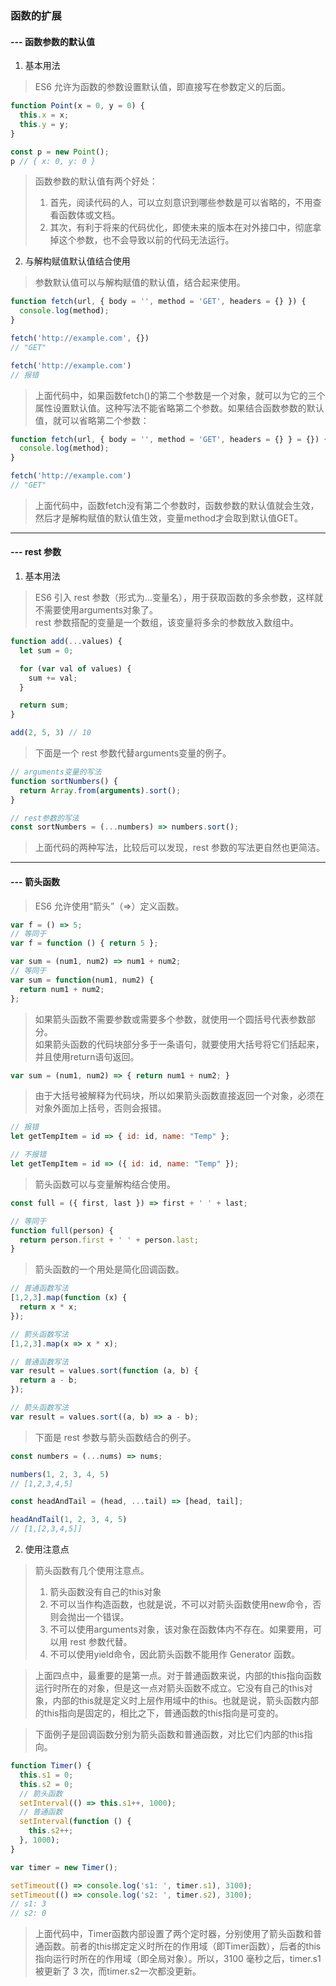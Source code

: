 ### 函数的扩展
#### --- 函数参数的默认值
1. 基本用法
> ES6 允许为函数的参数设置默认值，即直接写在参数定义的后面。
```javascript
function Point(x = 0, y = 0) {
  this.x = x;
  this.y = y;
}

const p = new Point();
p // { x: 0, y: 0 }
```
> 函数参数的默认值有两个好处：
> 1. 首先，阅读代码的人，可以立刻意识到哪些参数是可以省略的，不用查看函数体或文档。
> 2. 其次，有利于将来的代码优化，即使未来的版本在对外接口中，彻底拿掉这个参数，也不会导致以前的代码无法运行。
2. 与解构赋值默认值结合使用
> 参数默认值可以与解构赋值的默认值，结合起来使用。
```javascript
function fetch(url, { body = '', method = 'GET', headers = {} }) {
  console.log(method);
}

fetch('http://example.com', {})
// "GET"

fetch('http://example.com')
// 报错
```
> 上面代码中，如果函数fetch()的第二个参数是一个对象，就可以为它的三个属性设置默认值。这种写法不能省略第二个参数。如果结合函数参数的默认值，就可以省略第二个参数：
```javascript
function fetch(url, { body = '', method = 'GET', headers = {} } = {}) {
  console.log(method);
}

fetch('http://example.com')
// "GET"
```
> 上面代码中，函数fetch没有第二个参数时，函数参数的默认值就会生效，然后才是解构赋值的默认值生效，变量method才会取到默认值GET。
---
#### --- rest 参数
1. 基本用法
> ES6 引入 rest 参数（形式为...变量名），用于获取函数的多余参数，这样就不需要使用arguments对象了。\
> rest 参数搭配的变量是一个数组，该变量将多余的参数放入数组中。
```javascript
function add(...values) {
  let sum = 0;

  for (var val of values) {
    sum += val;
  }

  return sum;
}

add(2, 5, 3) // 10
```
> 下面是一个 rest 参数代替arguments变量的例子。
```javascript
// arguments变量的写法
function sortNumbers() {
  return Array.from(arguments).sort();
}

// rest参数的写法
const sortNumbers = (...numbers) => numbers.sort();
```
> 上面代码的两种写法，比较后可以发现，rest 参数的写法更自然也更简洁。
---
#### --- 箭头函数
> ES6 允许使用“箭头”（=>）定义函数。
```javascript
var f = () => 5;
// 等同于
var f = function () { return 5 };

var sum = (num1, num2) => num1 + num2;
// 等同于
var sum = function(num1, num2) {
  return num1 + num2;
};
```
> 如果箭头函数不需要参数或需要多个参数，就使用一个圆括号代表参数部分。\
> 如果箭头函数的代码块部分多于一条语句，就要使用大括号将它们括起来，并且使用return语句返回。
```javascript
var sum = (num1, num2) => { return num1 + num2; }
```
> 由于大括号被解释为代码块，所以如果箭头函数直接返回一个对象，必须在对象外面加上括号，否则会报错。
```javascript
// 报错
let getTempItem = id => { id: id, name: "Temp" };

// 不报错
let getTempItem = id => ({ id: id, name: "Temp" });
```
> 箭头函数可以与变量解构结合使用。
```javascript
const full = ({ first, last }) => first + ' ' + last;

// 等同于
function full(person) {
  return person.first + ' ' + person.last;
}
```
> 箭头函数的一个用处是简化回调函数。
```javascript
// 普通函数写法
[1,2,3].map(function (x) {
  return x * x;
});

// 箭头函数写法
[1,2,3].map(x => x * x);

// 普通函数写法
var result = values.sort(function (a, b) {
  return a - b;
});

// 箭头函数写法
var result = values.sort((a, b) => a - b);
```
> 下面是 rest 参数与箭头函数结合的例子。
```javascript
const numbers = (...nums) => nums;

numbers(1, 2, 3, 4, 5)
// [1,2,3,4,5]

const headAndTail = (head, ...tail) => [head, tail];

headAndTail(1, 2, 3, 4, 5)
// [1,[2,3,4,5]]
```
2. 使用注意点
> 箭头函数有几个使用注意点。
> 1. 箭头函数没有自己的this对象
> 2. 不可以当作构造函数，也就是说，不可以对箭头函数使用new命令，否则会抛出一个错误。
> 3. 不可以使用arguments对象，该对象在函数体内不存在。如果要用，可以用 rest 参数代替。
> 4. 不可以使用yield命令，因此箭头函数不能用作 Generator 函数。

> 上面四点中，最重要的是第一点。对于普通函数来说，内部的this指向函数运行时所在的对象，但是这一点对箭头函数不成立。它没有自己的this对象，内部的this就是定义时上层作用域中的this。也就是说，箭头函数内部的this指向是固定的，相比之下，普通函数的this指向是可变的。

> 下面例子是回调函数分别为箭头函数和普通函数，对比它们内部的this指向。
```javascript
function Timer() {
  this.s1 = 0;
  this.s2 = 0;
  // 箭头函数
  setInterval(() => this.s1++, 1000);
  // 普通函数
  setInterval(function () {
    this.s2++;
  }, 1000);
}

var timer = new Timer();

setTimeout(() => console.log('s1: ', timer.s1), 3100);
setTimeout(() => console.log('s2: ', timer.s2), 3100);
// s1: 3
// s2: 0
```
> 上面代码中，Timer函数内部设置了两个定时器，分别使用了箭头函数和普通函数。前者的this绑定定义时所在的作用域（即Timer函数），后者的this指向运行时所在的作用域（即全局对象）。所以，3100 毫秒之后，timer.s1被更新了 3 次，而timer.s2一次都没更新。
